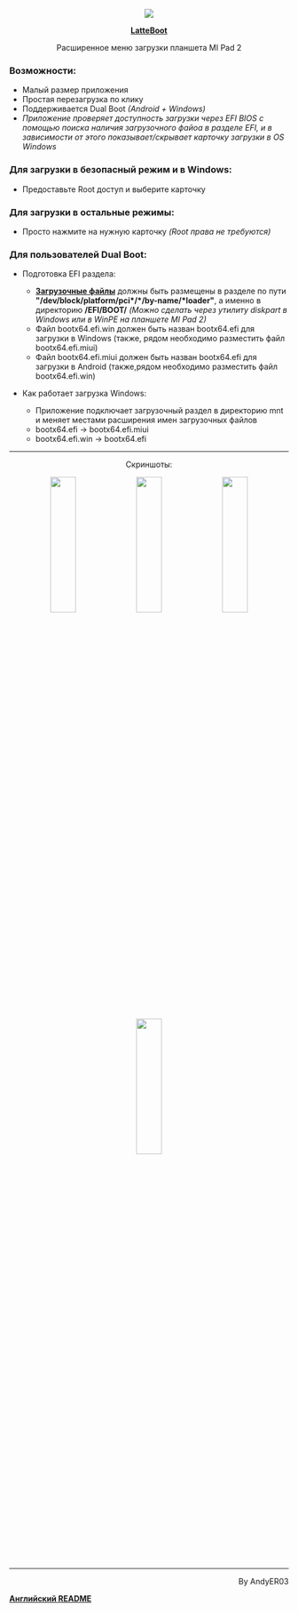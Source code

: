 <p align="center">
<a href="https://github.com/AndyER03/LatteBoot/"><img src="https://raw.githubusercontent.com/AndyER03/LatteBoot/master/app/src/main/res/mipmap-xxxhdpi/ic_launcher.png" /></a>
</p>
<p align="center">
   <b><a href="https://github.com/AndyER03/LatteBoot/">LatteBoot</a></b>
</p>
<p align="center">
   Расширенное меню загрузки планшета MI Pad 2
</p>

### Возможности:
* Малый размер приложения
* Простая перезагрузка по клику
* Поддерживается Dual Boot *(Android + Windows)*
* *Приложение проверяет доступность загрузки через EFI BIOS с помощью поиска наличия загрузочного файоа в разделе EFI, и в зависимости от этого показывает/скрывает карточку загрузки в OS Windows*

### Для загрузки в безопасный режим и в Windows:
* Предоставьте Root доступ и выберите карточку

### Для загрузки в остальные режимы:
* Просто нажмите на нужную карточку *(Root права не требуются)*

### Для пользователей Dual Boot:
* Подготовка EFI раздела:
    * [**Загрузочные файлы**](https://drive.google.com/drive/folders/1Son2vUjhO53f5fJRGg-mvrW7H79grvHo?usp=sharing "Google Drive") должны быть размещены в разделе по пути **"/dev/block/platform/pci\*/\*/by-name/\*loader"**, а именно в директорию **/EFI/BOOT/** *(Можно сделать через утилиту diskpart в Windows или в WinPE на планшете MI Pad 2)*
    * Файл bootx64.efi.win должен быть назван bootx64.efi для загрузки в Windows (также, рядом необходимо разместить файл bootx64.efi.miui)
    * Файл bootx64.efi.miui должен быть назван bootx64.efi для загрузки в Android (также,рядом необходимо разместить файл bootx64.efi.win)
    
* Как работает загрузка Windows:
    * Приложение подключает загрузочный раздел в директорию mnt и меняет местами расширения имен загрузочных файлов
    * bootx64.efi -> bootx64.efi.miui
    * bootx64.efi.win -> bootx64.efi
---
<p align="center">
Скриншоты:
</p>
<p align="center">
   <img src="https://raw.githubusercontent.com/AndyER03/LatteBoot/master/Screenshots/Scrn_1.png" width=30% height=25%> <img src="https://raw.githubusercontent.com/AndyER03/LatteBoot/master/Screenshots/Scrn_2.png" width=30% height=25%> <img src="https://raw.githubusercontent.com/AndyER03/LatteBoot/master/Screenshots/Scrn_3.png" width=30% height=25%> <img src="https://raw.githubusercontent.com/AndyER03/LatteBoot/master/Screenshots/Scrn_4.png" width=30% height=25%>
</p>

---
<p align="right">
By AndyER03
</p>

[**Английский README**](https://github.com/AndyER03/LatteBoot/blob/master/README.md "README")
